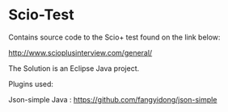 # Scio-Test

Contains source code to the Scio+ test found on the link below:

http://www.scioplusinterview.com/general/

The Solution is an Eclipse Java project.

Plugins used:

Json-simple Java : https://github.com/fangyidong/json-simple

#

